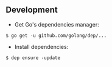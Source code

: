 ## Development

+ Get Go's dependencies manager:

```
$ go get -u github.com/golang/dep/...
```

+ Install dependencies:

```
$ dep ensure -update
```
